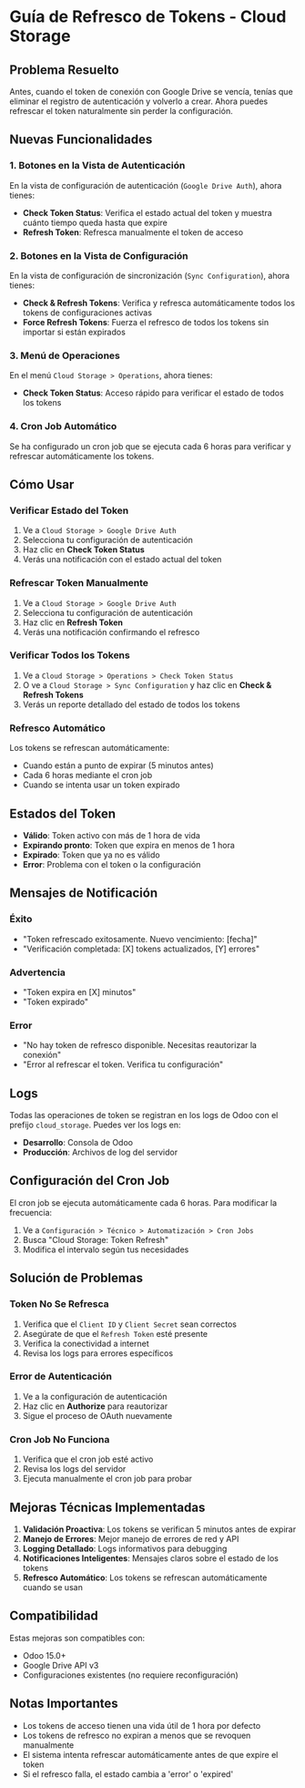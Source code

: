 # Guía de Refresco de Tokens - Cloud Storage

## Problema Resuelto

Antes, cuando el token de conexión con Google Drive se vencía, tenías que eliminar el registro de autenticación y volverlo a crear. Ahora puedes refrescar el token naturalmente sin perder la configuración.

## Nuevas Funcionalidades

### 1. Botones en la Vista de Autenticación

En la vista de configuración de autenticación (`Google Drive Auth`), ahora tienes:

- **Check Token Status**: Verifica el estado actual del token y muestra cuánto tiempo queda hasta que expire
- **Refresh Token**: Refresca manualmente el token de acceso

### 2. Botones en la Vista de Configuración

En la vista de configuración de sincronización (`Sync Configuration`), ahora tienes:

- **Check & Refresh Tokens**: Verifica y refresca automáticamente todos los tokens de configuraciones activas
- **Force Refresh Tokens**: Fuerza el refresco de todos los tokens sin importar si están expirados

### 3. Menú de Operaciones

En el menú `Cloud Storage > Operations`, ahora tienes:

- **Check Token Status**: Acceso rápido para verificar el estado de todos los tokens

### 4. Cron Job Automático

Se ha configurado un cron job que se ejecuta cada 6 horas para verificar y refrescar automáticamente los tokens.

## Cómo Usar

### Verificar Estado del Token

1. Ve a `Cloud Storage > Google Drive Auth`
2. Selecciona tu configuración de autenticación
3. Haz clic en **Check Token Status**
4. Verás una notificación con el estado actual del token

### Refrescar Token Manualmente

1. Ve a `Cloud Storage > Google Drive Auth`
2. Selecciona tu configuración de autenticación
3. Haz clic en **Refresh Token**
4. Verás una notificación confirmando el refresco

### Verificar Todos los Tokens

1. Ve a `Cloud Storage > Operations > Check Token Status`
2. O ve a `Cloud Storage > Sync Configuration` y haz clic en **Check & Refresh Tokens**
3. Verás un reporte detallado del estado de todos los tokens

### Refresco Automático

Los tokens se refrescan automáticamente:
- Cuando están a punto de expirar (5 minutos antes)
- Cada 6 horas mediante el cron job
- Cuando se intenta usar un token expirado

## Estados del Token

- **Válido**: Token activo con más de 1 hora de vida
- **Expirando pronto**: Token que expira en menos de 1 hora
- **Expirado**: Token que ya no es válido
- **Error**: Problema con el token o la configuración

## Mensajes de Notificación

### Éxito
- "Token refrescado exitosamente. Nuevo vencimiento: [fecha]"
- "Verificación completada: [X] tokens actualizados, [Y] errores"

### Advertencia
- "Token expira en [X] minutos"
- "Token expirado"

### Error
- "No hay token de refresco disponible. Necesitas reautorizar la conexión"
- "Error al refrescar el token. Verifica tu configuración"

## Logs

Todas las operaciones de token se registran en los logs de Odoo con el prefijo `cloud_storage`. Puedes ver los logs en:

- **Desarrollo**: Consola de Odoo
- **Producción**: Archivos de log del servidor

## Configuración del Cron Job

El cron job se ejecuta automáticamente cada 6 horas. Para modificar la frecuencia:

1. Ve a `Configuración > Técnico > Automatización > Cron Jobs`
2. Busca "Cloud Storage: Token Refresh"
3. Modifica el intervalo según tus necesidades

## Solución de Problemas

### Token No Se Refresca

1. Verifica que el `Client ID` y `Client Secret` sean correctos
2. Asegúrate de que el `Refresh Token` esté presente
3. Verifica la conectividad a internet
4. Revisa los logs para errores específicos

### Error de Autenticación

1. Ve a la configuración de autenticación
2. Haz clic en **Authorize** para reautorizar
3. Sigue el proceso de OAuth nuevamente

### Cron Job No Funciona

1. Verifica que el cron job esté activo
2. Revisa los logs del servidor
3. Ejecuta manualmente el cron job para probar

## Mejoras Técnicas Implementadas

1. **Validación Proactiva**: Los tokens se verifican 5 minutos antes de expirar
2. **Manejo de Errores**: Mejor manejo de errores de red y API
3. **Logging Detallado**: Logs informativos para debugging
4. **Notificaciones Inteligentes**: Mensajes claros sobre el estado de los tokens
5. **Refresco Automático**: Los tokens se refrescan automáticamente cuando se usan

## Compatibilidad

Estas mejoras son compatibles con:
- Odoo 15.0+
- Google Drive API v3
- Configuraciones existentes (no requiere reconfiguración)

## Notas Importantes

- Los tokens de acceso tienen una vida útil de 1 hora por defecto
- Los tokens de refresco no expiran a menos que se revoquen manualmente
- El sistema intenta refrescar automáticamente antes de que expire el token
- Si el refresco falla, el estado cambia a 'error' o 'expired'


